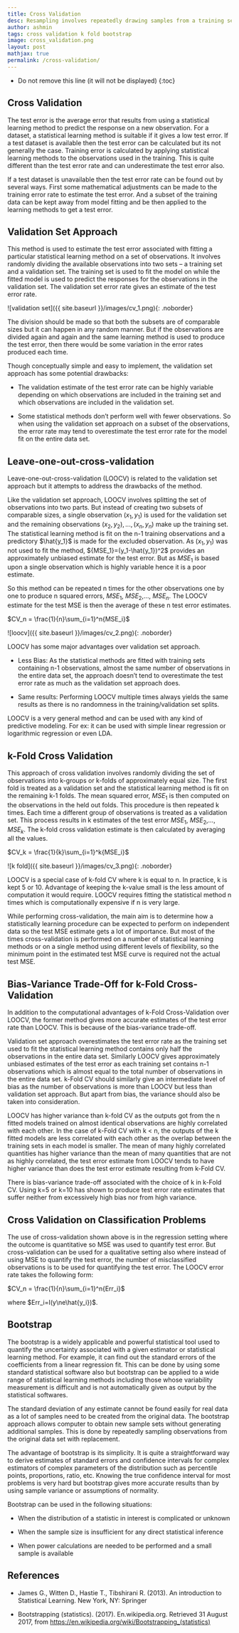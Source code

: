 ```yaml
---
title: Cross Validation
desc: Resampling involves repeatedly drawing samples from a training set and refitting a model on each sample in order to obtain additional information about the fitted model. This approach allows obtaining information that would not be available from fitting the model only once using the original training example. The two most commonly used resampling methods are cross-validation and bootstrapping. Cross validation can be used to estimate the test error associated with a given statistical learning method in order to evaluate its performance or to select the appropriate level of flexibility. 
author: ashmin
tags: cross validation k fold bootstrap
image: cross_validation.png
layout: post
mathjax: true
permalink: /cross-validation/
---
```


* Do not remove this line (it will not be displayed) 
{:toc}

## Cross Validation

The test error is the average error that results from using a statistical learning method to predict the response on a new observation. For a dataset, a statistical learning method is suitable if it gives a low test error. If a test dataset is available then the test error can be calculated but its not generally the case. Training error is calculated by applying statistical learning methods to the observations used in the training. This is quite different than the test error rate and can underestimate the test error also.

If a test dataset is unavailable then the test error rate can be found out by several ways. First some mathematical adjustments can be made to the training error rate to estimate the test error. And a subset of the training data can be kept away from model fitting and be then applied to the learning methods to get a test error.

## Validation Set Approach

This method is used to estimate the test error associated with fitting a particular statistical learning method on a set of observations. It involves randomly dividing the available observations into two sets – a training set and a validation set. The training set is used to fit the model on while the fitted model is used to predict the responses for the observations in the validation set. The validation set error rate gives an estimate of the test error rate. 

![validation set]({{ site.baseurl }}/images/cv_1.png){: .noborder}

The division should be made so that both the subsets are of comparable sizes but it can happen in any random manner. But if the observations are divided again and again and the same learning method is used to produce the test error, then there would be some variation in the error rates produced each time. 

Though conceptually simple and easy to implement, the validation set approach has some potential drawbacks:

* The validation estimate of the test error rate can be highly variable depending on which observations are included in the training set and which observations are included in the validation set.

* Some statistical methods don’t perform well with fewer observations. So when using the validation set approach on a subset of the observations, the error rate may tend to overestimate the test error rate for the model fit on the entire data set.

## Leave-one-out-cross-validation

Leave-one-out-cross-validation (LOOCV) is related to the validation set approach but it attempts to address the drawbacks of the method.

Like the validation set approach, LOOCV involves splitting the set of observations into two parts. But instead of creating two subsets of comparable sizes, a single observation $(x_1,y_1)$ is used for the validation set and the remaining observations $(x_2,y_2),...,(x_n,y_n)$ make up the training set. The statistical learning method is fit on the n-1 training observations and a predictory $\hat{y_1}$ is made for the excluded observation. As $(x_1, y_1)$ was not used to fit the method, ${MSE_1}=(y_1-\hat{y_1})^2$ provides an approximately unbiased estimate for the test error. But as $MSE_1$ is based upon a single observation which is highly variable hence it is a poor estimate.

So this method can be repeated n times for the other observations one by one to produce n squared errors, $MSE_1$, $MSE_2$,…, $MSE_n$. The LOOCV estimate for the test MSE is then the average of these n test error estimates.

$CV_n = \frac{1}{n}\sum_{i=1}^n{MSE_i}$

![loocv]({{ site.baseurl }}/images/cv_2.png){: .noborder}

LOOCV has some major advantages over validation set approach.

* Less Bias: As the statistical methods are fitted with training sets containing n-1 observations, almost the same number of observations in the entire data set, the approach doesn’t tend to overestimate the test error rate as much as the validation set approach does.

* Same results: Performing LOOCV multiple times always yields the same results as there is no randomness in the training/validation set splits.

LOOCV is a very general method and can be used with any kind of predictive modeling. For ex: it can be used with simple linear regression or logarithmic regression or even LDA.

## k-Fold Cross Validation

This approach of cross validation involves randomly dividing the set of observations into k-groups or k-folds of approximately equal size. The first fold is treated as a validation set and the statistical learning method is fit on the remaining k-1 folds. The mean squared error, $MSE_1$ is then computed on the observations in the held out folds. This procedure is then repeated k times. Each time a different group of observations is treated as a validation set. This process results in k estimates of the test error $MSE_1$, $MSE_2$,…, $MSE_k$. The k-fold cross validation estimate is then calculated by averaging all the values.

$CV_k = \frac{1}{k}\sum_{i=1}^k{MSE_i}$

![k fold]({{ site.baseurl }}/images/cv_3.png){: .noborder}

LOOCV is a special case of k-fold CV where k is equal to n. In practice, k is kept 5 or 10. Advantage of keeping the k-value small is the less amount of computation it would require. LOOCV requires fitting the statistical method n times which is computationally expensive if n is very large. 

While performing cross-validation, the main aim is to determine how a statistically learning procedure can be expected to perform on independent data so the test MSE estimate gets a lot of importance. But most of the times cross-validation is performed on a number of statistical learning methods or on a single method using different levels of flexibility, so the minimum point in the estimated test MSE curve is required not the actual test MSE.

## Bias-Variance Trade-Off for k-Fold Cross-Validation

In addition to the computational advantages of k-Fold Cross-Validation over LOOCV, the former method gives more accurate estimates of the test error rate than LOOCV. This is because of the bias-variance trade-off.

Validation set approach overestimates the test error rate as the training set used to fit the statistical learning method contains only half the observations in the entire data set. Similarly LOOCV gives approximately unbiased estimates of the test error as each training set contains n-1 observations which is almost equal to the total number of observations in the entire data set. k-Fold CV should similarly give an intermediate level of bias as the number of observations is more than LOOCV but less than validation set approach. But apart from bias, the variance should also be taken into consideration.

LOOCV has higher variance than k-fold CV as the outputs got from the n fitted models trained on almost identical observations are highly correlated with each other. In the case of k-Fold CV with k < n, the outputs of the k fitted models are less correlated with each other as the overlap between the training sets in each model is smaller. The mean of many highly correlated quantities has higher variance than the mean of many quantities that are not as highly correlated, the test error estimate from LOOCV tends to have higher variance than does the test error estimate resulting from k-Fold CV.

There is bias-variance trade-off associated with the choice of k in k-Fold CV. Using k=5 or k=10 has shown to produce test error rate estimates that suffer neither from excessively high bias nor from high variance.

## Cross Validation on Classification Problems

The use of cross-validation shown above is in the regression setting where the outcome is quantitative so MSE was used to quantify test error. But cross-validation can be used for a qualitative setting also where instead of using MSE to quantify the test error, the number of misclassified observations is to be used for quantifying the test error. The LOOCV error rate takes the following form:

$CV_n = \frac{1}{n}\sum_{i=1}^n{Err_i}$

where $Err_i=I(y\ne\hat{y_i})$.

## Bootstrap

The bootstrap is a widely applicable and powerful statistical tool used to quantify the uncertainty associated with a given estimator or statistical learning method. For example, it can find out the standard errors of the coefficients from a linear regression fit. This can be done by using some standard statistical software also but bootstrap can be applied to a wide range of statistical learning methods including those whose variability measurement is difficult and is not automatically given as output by the statistical softwares.

The standard deviation of any estimate cannot be found easily for real data as a lot of samples need to be created from the original data. The bootstrap approach allows computer to obtain new sample sets without generating additional samples. This is done by repeatedly sampling observations from the original data set with replacement.

The advantage of bootstrap is its simplicity. It is quite a straightforward way to derive estimates of standard errors and confidence intervals for complex estimators of complex parameters of the distribution such as percentile points, proportions, ratio, etc. Knowing the true confidence interval for most problems is very hard but bootstrap gives more accurate results than by using sample variance or assumptions of normality.

Bootstrap can be used in the following situations:

* When the distribution of a statistic in interest is complicated or unknown

* When the sample size is insufficient for any direct statistical inference

* When power calculations are needed to be performed and a small sample is available


## References

- James G., Witten D., Hastie T., Tibshirani R. (2013). An introduction to Statistical Learning. New York, NY: Springer

- Bootstrapping (statistics). (2017). En.wikipedia.org. Retrieved 31 August 2017, from https://en.wikipedia.org/wiki/Bootstrapping_(statistics)
